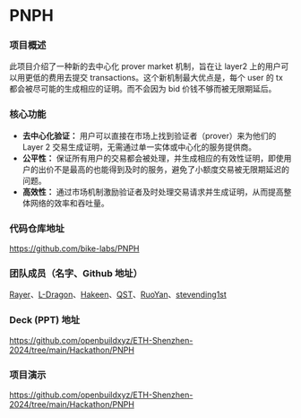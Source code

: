 # PNPH

### 项目概述

此项目介绍了一种新的去中心化 prover market 机制，旨在让 layer2 上的用户可以用更低的费用去提交 transactions。这个新机制最大优点是，每个 user 的 tx 都会被尽可能的生成相应的证明。而不会因为 bid 价钱不够而被无限期延后。

### 核心功能

- **去中心化验证：** 用户可以直接在市场上找到验证者（prover）来为他们的 Layer 2 交易生成证明，无需通过单一实体或中心化的服务提供商。
- **公平性：** 保证所有用户的交易都会被处理，并生成相应的有效性证明，即使用户的出价不是最高的也能得到及时的服务，避免了小额度交易被无限期延迟的问题。
- **高效性：** 通过市场机制激励验证者及时处理交易请求并生成证明，从而提高整体网络的效率和吞吐量。

### 代码仓库地址

https://github.com/bike-labs/PNPH

### 团队成员（名字、Github 地址）

[Rayer](https://github.com/RayerLeier)、[L-Dragon](https://github.com/LJ-Dragon)、[Hakeen](https://github.com/realHakeen)、[QST](https://github.com/RobertFQu)、[RuoYan](https://github.com/cmu-ruoyan-lgl)、[stevending1st](https://github.com/stevending1st)

### Deck (PPT) 地址

https://github.com/openbuildxyz/ETH-Shenzhen-2024/tree/main/Hackathon/PNPH

### 项目演示

https://github.com/openbuildxyz/ETH-Shenzhen-2024/tree/main/Hackathon/PNPH
